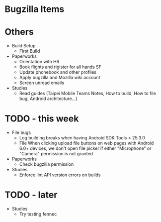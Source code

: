 # Bugzilla Items

# Others

* Build Setup
  * First Build 
* Paperworks
  * Orientation with HR
  * Book flights and rigister for all hands SF
  * Update phonebook and other profiles
  * Apply bugzilla and Mozilla wiki account
  * Screen unread emails
* Studies
  * Read guides (Taipei Mobile Teams Notes, How to build, How to file bug, Android architecture...)
  
# TODO - this week

* File bugs
  * Log building breaks when having Android SDK Tools > 25.3.0
  * File When clicking upload file buttons on web pages with Android 6.0+ devices, we don't open file picker if either "Microphone" or "Camera" permission is not granted
* Paperworks
  * Check bugzilla permission
* Studies
  * Enforce lint API version errors on builds
  
# TODO - later

* Studies
  * Try testing fennec
